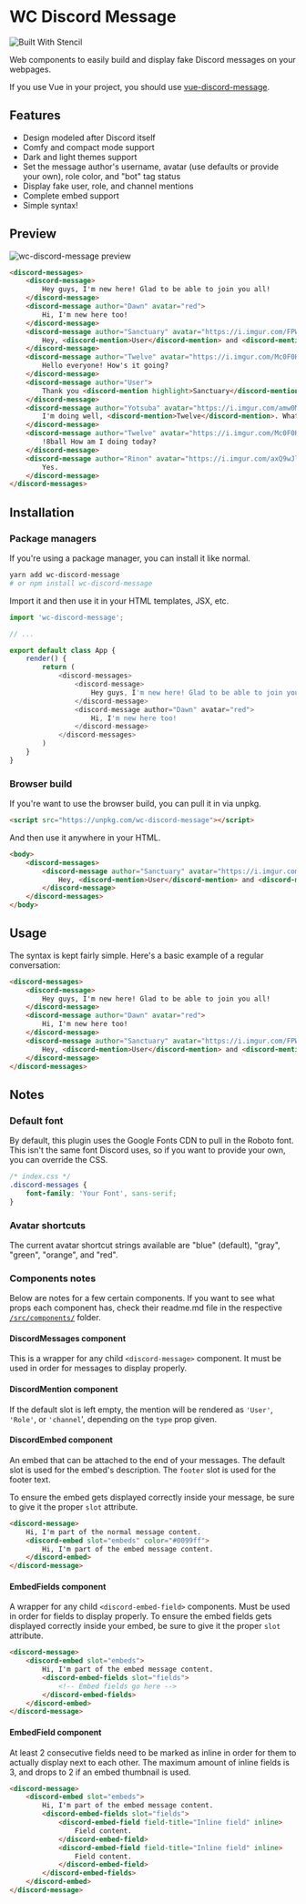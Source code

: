 # WC Discord Message

![Built With Stencil](https://img.shields.io/badge/-Built%20With%20Stencil-16161d.svg?logo=data%3Aimage%2Fsvg%2Bxml%3Bbase64%2CPD94bWwgdmVyc2lvbj0iMS4wIiBlbmNvZGluZz0idXRmLTgiPz4KPCEtLSBHZW5lcmF0b3I6IEFkb2JlIElsbHVzdHJhdG9yIDE5LjIuMSwgU1ZHIEV4cG9ydCBQbHVnLUluIC4gU1ZHIFZlcnNpb246IDYuMDAgQnVpbGQgMCkgIC0tPgo8c3ZnIHZlcnNpb249IjEuMSIgaWQ9IkxheWVyXzEiIHhtbG5zPSJodHRwOi8vd3d3LnczLm9yZy8yMDAwL3N2ZyIgeG1sbnM6eGxpbms9Imh0dHA6Ly93d3cudzMub3JnLzE5OTkveGxpbmsiIHg9IjBweCIgeT0iMHB4IgoJIHZpZXdCb3g9IjAgMCA1MTIgNTEyIiBzdHlsZT0iZW5hYmxlLWJhY2tncm91bmQ6bmV3IDAgMCA1MTIgNTEyOyIgeG1sOnNwYWNlPSJwcmVzZXJ2ZSI%2BCjxzdHlsZSB0eXBlPSJ0ZXh0L2NzcyI%2BCgkuc3Qwe2ZpbGw6I0ZGRkZGRjt9Cjwvc3R5bGU%2BCjxwYXRoIGNsYXNzPSJzdDAiIGQ9Ik00MjQuNywzNzMuOWMwLDM3LjYtNTUuMSw2OC42LTkyLjcsNjguNkgxODAuNGMtMzcuOSwwLTkyLjctMzAuNy05Mi43LTY4LjZ2LTMuNmgzMzYuOVYzNzMuOXoiLz4KPHBhdGggY2xhc3M9InN0MCIgZD0iTTQyNC43LDI5Mi4xSDE4MC40Yy0zNy42LDAtOTIuNy0zMS05Mi43LTY4LjZ2LTMuNkgzMzJjMzcuNiwwLDkyLjcsMzEsOTIuNyw2OC42VjI5Mi4xeiIvPgo8cGF0aCBjbGFzcz0ic3QwIiBkPSJNNDI0LjcsMTQxLjdIODcuN3YtMy42YzAtMzcuNiw1NC44LTY4LjYsOTIuNy02OC42SDMzMmMzNy45LDAsOTIuNywzMC43LDkyLjcsNjguNlYxNDEuN3oiLz4KPC9zdmc%2BCg%3D%3D&colorA=16161d&style=flat-square)

Web components to easily build and display fake Discord messages on your webpages.

If you use Vue in your project, you should use [vue-discord-message](https://vue-discord-message.netlify.com/).

## Features

* Design modeled after Discord itself
* Comfy and compact mode support
* Dark and light themes support
* Set the message author's username, avatar (use defaults or provide your own), role color, and "bot" tag status
* Display fake user, role, and channel mentions
* Complete embed support
* Simple syntax!

## Preview

![wc-discord-message preview](https://i.imgur.com/xHL8Xyx.png)

```html
<discord-messages>
	<discord-message>
		Hey guys, I'm new here! Glad to be able to join you all!
	</discord-message>
	<discord-message author="Dawn" avatar="red">
		Hi, I'm new here too!
	</discord-message>
	<discord-message author="Sanctuary" avatar="https://i.imgur.com/FPWMhCa.png" role-color="#0099ff">
		Hey, <discord-mention>User</discord-mention> and <discord-mention>Dawn</discord-mention>. Welcome to our server! Be sure to read through the <discord-mention type="channel">rules</discord-mention>. You can ping <discord-mention type="role" color="#70f0b4">Support</discord-mention> if you need help.
	</discord-message>
	<discord-message author="Twelve" avatar="https://i.imgur.com/Mc0F0Hf.png" role-color="#70f0b4">
		Hello everyone! How's it going?
	</discord-message>
	<discord-message author="User">
		Thank you <discord-mention highlight>Sanctuary</discord-mention>!
	</discord-message>
	<discord-message author="Yotsuba" avatar="https://i.imgur.com/amw0MGJ.png">
		I'm doing well, <discord-mention>Twelve</discord-mention>. What about yourself?
	</discord-message>
	<discord-message author="Twelve" avatar="https://i.imgur.com/Mc0F0Hf.png" role-color="#70f0b4">
		!8ball How am I doing today?
	</discord-message>
	<discord-message author="Rinon" avatar="https://i.imgur.com/axQ9wJl.png" role-color="violet" bot>
		Yes.
	</discord-message>
</discord-messages>
```

## Installation

### Package managers

If you're using a package manager, you can install it like normal.

```bash
yarn add wc-discord-message
# or npm install wc-discord-message
```

Import it and then use it in your HTML templates, JSX, etc.

```js
import 'wc-discord-message';

// ...

export default class App {
	render() {
		return (
			<discord-messages>
				<discord-message>
					Hey guys, I'm new here! Glad to be able to join you all!
				</discord-message>
				<discord-message author="Dawn" avatar="red">
					Hi, I'm new here too!
				</discord-message>
			</discord-messages>
		)
	}
}
```

### Browser build

If you're want to use the browser build, you can pull it in via unpkg.

```html
<script src="https://unpkg.com/wc-discord-message"></script>
```

And then use it anywhere in your HTML.

```html
<body>
	<discord-messages>
		<discord-message author="Sanctuary" avatar="https://i.imgur.com/0TeacfY.png" role-color="#0099ff">
			Hey, <discord-mention>User</discord-mention> and <discord-mention>Dawn</discord-mention>. Welcome to our server!
		</discord-message>
	</discord-messages>
</body>
```

## Usage

The syntax is kept fairly simple. Here's a basic example of a regular conversation:

```html
<discord-messages>
	<discord-message>
		Hey guys, I'm new here! Glad to be able to join you all!
	</discord-message>
	<discord-message author="Dawn" avatar="red">
		Hi, I'm new here too!
	</discord-message>
	<discord-message author="Sanctuary" avatar="https://i.imgur.com/FPWMhCa.png" role-color="#0099ff">
		Hey, <discord-mention>User</discord-mention> and <discord-mention>Dawn</discord-mention>. Welcome to our server!
	</discord-message>
</discord-messages>
```

## Notes

### Default font

By default, this plugin uses the Google Fonts CDN to pull in the Roboto font. This isn't the same font Discord uses, so if you want to provide your own, you can override the CSS.

```css
/* index.css */
.discord-messages {
	font-family: 'Your Font', sans-serif;
}
```

### Avatar shortcuts

The current avatar shortcut strings available are "blue" (default), "gray", "green", "orange", and "red".

### Components notes

Below are notes for a few certain components. If you want to see what props each component has, check their readme.md file in the respective [`/src/components/`](https://github.com/Danktuary/wc-discord-message/blob/master/src/components/) folder.

#### DiscordMessages component

This is a wrapper for any child `<discord-message>` component. It must be used in order for messages to display properly.

#### DiscordMention component

If the default slot is left empty, the mention will be rendered as `'User'`, `'Role'`, or `'channel`', depending on the `type` prop given.

#### DiscordEmbed component

An embed that can be attached to the end of your messages. The default slot is used for the embed's description. The `footer` slot is used for the footer text.

To ensure the embed gets displayed correctly inside your message, be sure to give it the proper `slot` attribute.

```html
<discord-message>
	Hi, I'm part of the normal message content.
	<discord-embed slot="embeds" color="#0099ff">
		Hi, I'm part of the embed message content.
	</discord-embed>
</discord-message>
```

#### EmbedFields component

A wrapper for any child `<discord-embed-field>` components. Must be used in order for fields to display properly. To ensure the embed fields gets displayed correctly inside your embed, be sure to give it the proper `slot` attribute.

```html
<discord-message>
	<discord-embed slot="embeds">
		Hi, I'm part of the embed message content.
		<discord-embed-fields slot="fields">
			<!-- Embed fields go here -->
		</discord-embed-fields>
	</discord-embed>
</discord-message>
```

#### EmbedField component

At least 2 consecutive fields need to be marked as inline in order for them to actually display next to each other. The maximum amount of inline fields is 3, and drops to 2 if an embed thumbnail is used.

```html
<discord-message>
	<discord-embed slot="embeds">
		Hi, I'm part of the embed message content.
		<discord-embed-fields slot="fields">
			<discord-embed-field field-title="Inline field" inline>
				Field content.
			</discord-embed-field>
			<discord-embed-field field-title="Inline field" inline>
				Field content.
			</discord-embed-field>
		</discord-embed-fields>
	</discord-embed>
</discord-message>
```
